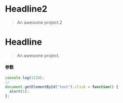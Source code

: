 # Headline2

> An awesome project.2

# Headline

> An awesome project.

#### 参数


```js
console.log(1234);
//
document.getElementById("test").click = function() {
  alert(1);
};
```
